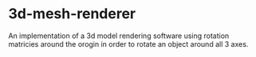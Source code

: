 # 3d-mesh-renderer

An implementation of a 3d model rendering software using rotation matricies around the orogin in order to rotate an object around all 3 axes.
